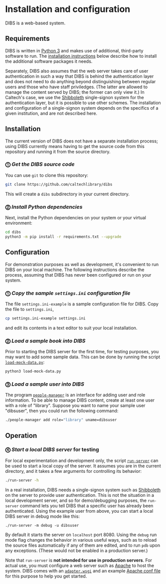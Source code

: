 # Installation and configuration

DIBS is a web-based system.


## Requirements

DIBS is written in [Python 3](https://www.python.org) and makes use of additional, third-party software to run.  The [installation instructions](#installation) below describe how to install the additional software packages it needs.

Separately, DIBS also assumes that the web server takes care of user authentication in such a way that DIBS is behind the authentication layer and does not need to do anything beyond distinguishing between regular users and those who have staff priviledges. (The latter are allowed to manage the content served by DIBS; the former can only view it.) In Caltech's case, we use the [Shibboleth](https://en.wikipedia.org/wiki/Shibboleth_Single_Sign-on_architecture) single-signon system for the authentication layer, but it is possible to use other schemes.  The installation and configuration of a single-signon system depends on the specifics of a given institution, and are not described here.

## Installation

The current version of DIBS does not have a separate installation process; using DIBS currently means having to get the source code from this repository and running it from the source directory.


### ⓵ _Get the DIBS source code_

You can use `git` to clone this repository:

```sh
git clone https://github.com/caltechlibrary/dibs
```

This will create a `dibs` subdirectory in your current directory.


### ⓶ _Install Python dependencies_

Next, install the Python dependencies on your system or your virtual environment:

```sh
cd dibs
python3 -m pip install -r requirements.txt --upgrade
```


## Configuration

For demonstration purposes as well as development, it's convenient to run DIBS on your local machine.  The following instructions describe the process, assuming that DIBS has never been configured or run on your system.


### ⓵ _Copy the sample `settings.ini` configuration file_

The file `settings.ini-example` is a sample configuration file for DIBS.  Copy the file to `settings.ini`,

```sh
cp settings.ini-example settings.ini
```

and edit its contents in a text editor to suit your local installation.


### ⓶ _Load a sample book into DIBS_

Prior to starting the DIBS server for the first time, for testing purposes, you may want to add some sample data. This can be done by running the script [`load-mock-data.py`](load-mock-data.py):

```sh
python3 load-mock-data.py
```


### ⓷ _Load a sample user into DIBS_

The program [`people-manager`](people-manager) is an interface for adding user and role information.  To be able to manage DIBS content, create at least one user with a role of "library".  Suppose you want to name your sample user "dibsuser", then you could run the following command:

```sh
./people-manager add role="library" uname=dibsuser
```


## Operation


### ⓸ _Start a local DIBS server_ for testing

For local experimentation and development only, the script [`run-server`](run-server) can be used to start a local copy of the server.  It assumes you are in the current directory, and it takes a few arguments for controlling its behavior:

```sh
./run-server -h
```

In a real installation, DIBS needs a single-signon system such as [Shibboleth](https://en.wikipedia.org/wiki/Shibboleth_Single_Sign-on_architecture) on the server to provide user authentication.  This is not the situation in a local development server, and so for demo/debugging purposes, the `run-server` command lets you tell DIBS that a specific user has already been authenticated.  Using the example user from above, you can start a local DIBS server in debug mode like this:

```
./run-server -m debug -u dibsuser
```

By default it starts the server on `localhost` port 8080.  Using the `debug` run mode flag changes the behavior in various useful ways, such as to reload the source files automatically if any of them are edited, and to run `pdb` upon any exceptions.  (These would not be enabled in a production server.)

Note that `run-server` is **not intended for use in production servers**. For actual use, you must configure a web server such as [Apache](https://httpd.apache.org) to host the system. DIBS comes with an [`adapter.wsgi`](adapter.wsgi) and an example [Apache conf file](dibs.conf-example) for this purpose to help you get started.
